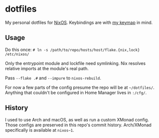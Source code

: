 # dotfiles

My personal dotfiles for [NixOS](https://nixos.org). Keybindings are with [my keymap](https://git.sr.ht/~samhh/qmk_firmware/tree/samhh/item/keyboards/ergodox_ez/keymaps/samhh/README.md) in mind.

## Usage

Do this once: `# ln -s /path/to/repo/hosts/host/flake.{nix,lock} /etc/nixos/`

Only the entrypoint module and lockfile need symlinking. Nix resolves relative imports at the module's real path.

Pass `--flake .#` and `--impure` to `nixos-rebuild`.

For now a few parts of the config presume the repo will be at `~/dotfiles/`. Anything that couldn't be configured in Home Manager lives in `:/cfg/`.

## History

I used to use Arch and macOS, as well as run a custom XMonad config. Those configs are preserved in this repo's commit history. Arch/XMonad specifically is available at `nixos~1`.
